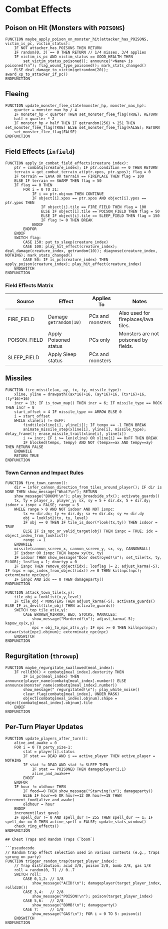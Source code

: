 # Combat Effects

## Poison on Hit (Monsters with `POISONS`)

```pseudocode
FUNCTION maybe_apply_poison_on_monster_hit(attacker_has_POISONS, victim_is_pc, victim_status):
    IF NOT attacker_has_POISONS THEN RETURN
    IF random(0, 3) == 0 THEN RETURN // 1/4 misses, 3/4 applies
    IF victim_is_pc AND victim_status == GOOD_HEALTH THEN
        set_victim_status_poisoned(); announce("<Name> is poisoned!\n"); flag_wound_type_poisoned(); mark_stats_changed()
    ELSE deal_damage_to_victim(getrandom(20)); award_xp_to_attacker_if_pc()
ENDFUNCTION
```

## Fleeing

```pseudocode
FUNCTION update_monster_flee_state(monster_hp, monster_max_hp):
    quarter = monster_max_hp / 4
    IF monster_hp < quarter THEN set_monster_flee_flag(TRUE); RETURN
    half = quarter * 2
    IF monster_hp < half THEN IF getrandom(256) > 251 THEN set_monster_flee_flag(TRUE) ELSE set_monster_flee_flag(FALSE); RETURN
    set_monster_flee_flag(FALSE)
ENDFUNCTION
```

## Field Effects (`infield`)

```pseudocode
FUNCTION apply_in_combat_field_effects(creature_index):
    ptr = combatq[creature_index]; IF ptr.condition == 0 THEN RETURN
    terrain = get_combat_terrain_at(ptr.xpos, ptr.ypos); flag = 0
    IF terrain == LAVA OR terrain == FIREPLACE THEN flag = 100
    ELSE IF terrain == SWAMP THEN flag = 50
    IF flag == 0 THEN
        FOR i = 0 TO 31:
            IF i == ptr.objnum THEN CONTINUE
            IF object[i].xpos == ptr.xpos AND object[i].ypos == ptr.ypos THEN
                IF object[i].tile == FIRE_FIELD THEN flag = 100
                ELSE IF object[i].tile == POISON_FIELD THEN flag = 50
                ELSE IF object[i].tile == SLEEP_FIELD THEN flag = 150
                IF flag != 0 THEN BREAK
            ENDIF
        ENDFOR
    ENDIF
    SWITCH flag:
        CASE 150: put_to_sleep(creature_index)
        CASE 100: play_hit_effect(creature_index); deal_damage(creature_index, getrandom(10)); diagnose(creature_index, NOTHING); mark_stats_changed()
        CASE 50: IF is_pc(creature_index) THEN apply_poison(creature_index); play_hit_effect(creature_index)
    ENDSWITCH
ENDFUNCTION
```

### Field Effects Matrix

| Source           | Effect                               | Applies To        | Notes                                |
|------------------|--------------------------------------|-------------------|--------------------------------------|
| FIRE_FIELD       | Damage `getrandom(10)`               | PCs and monsters  | Also used for fireplaces/lava tiles. |
| POISON_FIELD     | Apply Poisoned status                | PCs only          | Monsters are not poisoned by fields. |
| SLEEP_FIELD      | Apply Sleep status                   | PCs and monsters  |                                      |

## Missiles

```pseudocode
FUNCTION fire_missile(ax, ay, tx, ty, missile_type):
    xline, yline = drawpath((ax*16)+16, (ay*16)+16, (tx*16)+16, (ty*16)+16)
    incr = 13; IF is_town_map() THEN incr = 6; IF missile_type == ROCK THEN incr = 8
    start_offset = 4 IF missile_type == ARROW ELSE 0
    i = start_offset
    WHILE xline[i] != 0xFF:
        findtile(xline[i], yline[i]); IF tempx == -1 THEN BREAK
        animate_missile_step(xline[i], yline[i], missile_type); delay_frame(); erase_missile_trail(xline[i], yline[i])
        i += incr; IF i >= len(xline) OR xline[i] == 0xFF THEN BREAK
        IF blocked(tempx, tempy) AND NOT (tempx==ax AND tempy==ay) THEN RETURN FALSE
    ENDWHILE
    RETURN TRUE
ENDFUNCTION
```

### Town Cannon and Impact Rules

```pseudocode
FUNCTION fire_town_cannon():
    dir = infer_cannon_direction_from_tiles_around_player(); IF dir is NONE THEN show_message("What?\n"); RETURN
    show_message("BOOOM!\n"); play_broadside_sfx(); activate_guards()
    tx, ty = player_x, player_y; sx, sy = 5 + dir.dx, 5 + dir.dy; isdoor = isnpc = FALSE; range = 5
    WHILE range > 0 AND NOT isdoor AND NOT isnpc:
        tx += dir.dx; ty += dir.dy; sx += dir.dx; sy += dir.dy
        obj = looklst2(tx, ty, level)
        IF obj == 0 THEN IF tile_is_door(*look(tx,ty)) THEN isdoor = TRUE
        ELSE IF is_npc_or_valid_target(obj) THEN isnpc = TRUE; idx = object_index_from_looklist()
        range -= 1
    ENDWHILE
    missile(cannon_screen_x, cannon_screen_y, sx, sy, CANNONBALL)
    IF isdoor OR isnpc THEN kapow_xy(tx, ty)
    IF isdoor THEN show_message("Door destroyed!\n"); set_tile(tx, ty, FLOOR); losflag = 1; doortyp = 0
    IF isnpc THEN remove_object(idx); losflag |= 2; adjust_karma(-5); IF (npc = npc_index_from_object(idx)) >= 0 THEN killnpc(npc); exterminate_npc(npc)
    IF isnpc AND idx == 0 THEN damageparty()
ENDFUNCTION

FUNCTION attack_town_tile(x,y):
    tile_obj = looklist(x,y,level)
    IF tile_obj < MONSTERS THEN adjust_karma(-5); activate_guards() ELSE IF is_devil(tile_obj) THEN activate_guards()
    SWITCH top_tile_at(x,y):
        CASE BROKEN_MIRROR, BED, STOCKS, MANACLES:
            show_message("Murdered!\n"); adjust_karma(-5); kapow_xy(x,y)
            npc = obj_to_npc_at(x,y); IF npc >= 0 THEN killnpc(npc); outwar(stat[npc].objnum); exterminate_npc(npc)
    ENDSWITCH
ENDFUNCTION
```

## Regurgitation (`throwup`)

```pseudocode
FUNCTION maybe_regurgitate_swallowed(meal_index):
    IF rolld30() < combatq[meal_index].dexterity THEN
        IF is_pc(meal_index) THEN announce(player_name(combatq[meal_index].number)) ELSE announce(monster_name(combatq[meal_index].number))
        show_message(" regurgitated!\n"); play_white_noise()
        clear_flag(combatq[meal_index], UNDER_MASK)
        object[combatq[meal_index].objnum].shape = object[combatq[meal_index].objnum].tile
    ENDIF
ENDFUNCTION
```

## Per-Turn Player Updates

```pseudocode
FUNCTION update_players_after_turn():
    alive_and_awake = 0
    FOR i = 0 TO party_size-1:
        stat = player[i].status
        IF stat == DEAD AND i == active_player THEN active_player = NOTHING
        IF stat != DEAD AND stat != SLEEP THEN
            IF stat == POISONED THEN damageplayer(i,1)
            alive_and_awake++
        ENDIF
    ENDFOR
    IF hour != oldhour THEN
        IF food==0 THEN show_message("Starving!\n"); damageparty()
        ELSE IF hour==6 OR hour==12 OR hour==18 THEN decrement_food(alive_and_awake)
        oldhour = hour
    ENDIF
    increment(last_gave)
    IF spell_dur != 0 AND spell_dur != 255 THEN spell_dur -= 1; IF spell_dur == 0 THEN active_spell = FALSE; update_stats_window()
    check_ring_effects()
ENDFUNCTION

## Chest Traps and Random Traps (`boom`)

```pseudocode
// Random trap effect selection used in various contexts (e.g., traps sprung on party)
FUNCTION trigger_random_trap(target_player_index):
    // Trap distribution: acid 3/8, poison 2/8, bomb 2/8, gas 1/8
    roll = random(0, 7) // 0..7
    SWITCH roll:
        CASE 0,1,2: // 3/8
            show_message("ACID!\n"); damageplayer(target_player_index, rolld30())
        CASE 3,4:   // 2/8
            show_message("POISON!\n"); poison(target_player_index)
        CASE 5,6:   // 2/8
            show_message("BOMB!\n"); damageparty()
        CASE 7:     // 1/8
            show_message("GAS!\n"); FOR i = 0 TO 5: poison(i)
    ENDSWITCH
ENDFUNCTION
```
```
